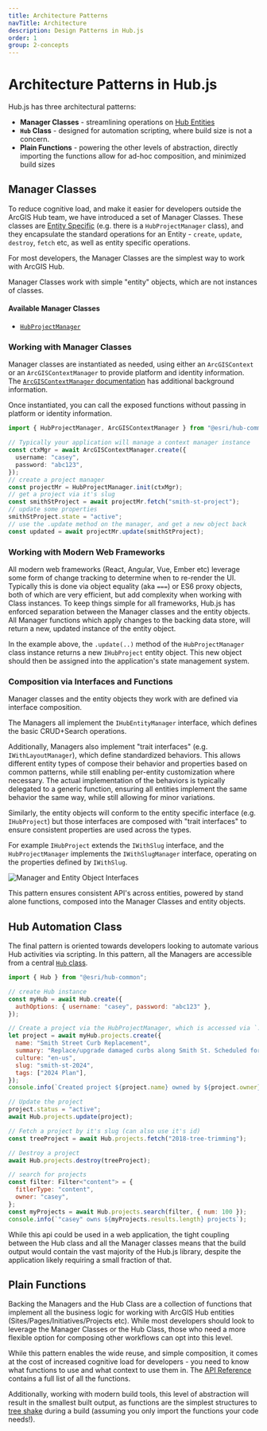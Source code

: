 ```yaml
---
title: Architecture Patterns
navTitle: Architecture
description: Design Patterns in Hub.js
order: 1
group: 2-concepts
---
```


# Architecture Patterns in Hub.js

Hub.js has three architectural patterns:

- **Manager Classes** - streamlining operations on [Hub Entities](./hub-entities)
- **`Hub` Class** - designed for automation scripting, where build size is not a concern.
- **Plain Functions** - powering the other levels of abstraction, directly importing the functions allow for ad-hoc composition, and minimized build sizes

## Manager Classes

To reduce cognitive load, and make it easier for developers outside the ArcGIS Hub team, we have introduced a set of Manager Classes. These classes are [Entity Specific](./hub-entities) (e.g. there is a `HubProjectManager` class), and they encapsulate the standard operations for an Entity - `create`, `update`, `destroy`, `fetch` etc, as well as entity specific operations.

For most developers, the Manager Classes are the simplest way to work with ArcGIS Hub.

Manager Classes work with simple "entity" objects, which are not instances of classes.

#### Available Manager Classes

- [`HubProjectManager`](/hub.js/api/common/HubProjectManager)

### Working with Manager Classes

Manager classes are instantiated as needed, using either an `ArcGISContext` or an `ArcGISContextManager` to provide platform and identity information. The [`ArcGISContextManager` documentation](./context.html) has additional background information.

Once instantiated, you can call the exposed functions without passing in platform or identity information.

```ts
import { HubProjectManager, ArcGISContextManager } from "@esri/hub-common";

// Typically your application will manage a context manager instance
const ctxMgr = await ArcGISContextManager.create({
  username: "casey",
  password: "abc123",
});
// create a project manager
const projectMr = HubProjectManager.init(ctxMgr);
// get a project via it's slug
const smithStProject = await projectMr.fetch("smith-st-project");
// update some properties
smithStProject.state = "active";
// use the .update method on the manager, and get a new object back
const updated = await projectMr.update(smithStProject);
```

### Working with Modern Web Frameworks

All modern web frameworks (React, Angular, Vue, Ember etc) leverage some form of change tracking to determine when to re-render the UI. Typically this is done via object equality (aka `===`) or ES6 proxy objects, both of which are very efficient, but add complexity when working with Class instances. To keep things simple for all frameworks, Hub.js has enforced separation between the Manager classes and the entity objects. All Manager functions which apply changes to the backing data store, will return a new, updated instance of the entity object.

In the example above, the `.update(..)` method of the `HubProjectManager` class instance returns a new `IHubProject` entity object. This new object should then be assigned into the application's state management system.

### Composition via Interfaces and Functions

Manager classes and the entity objects they work with are defined via interface composition.

The Managers all implement the `IHubEntityManager` interface, which defines the basic CRUD+Search operations.

Additionally, Managers also implement "trait interfaces" (e.g. `IWithLayoutManager`), which define standardized behaviors. This allows different entity types of compose their behavior and properties based on common patterns, while still enabling per-entity customization where necessary. The actual implementation of the behaviors is typically delegated to a generic function, ensuring all entities implement the same behavior the same way, while still allowing for minor variations.

Similarly, the entity objects will conform to the entity specific interface (e.g. `IHubProject`) but those interfaces are composed with "trait interfaces" to ensure consistent properties are used across the types.

For example `IHubProject` extends the `IWithSlug` interface, and the `HubProjectManager` implements the `IWithSlugManager` interface, operating on the properties defined by `IWithSlug`.

![Manager and Entity Object Interfaces](/hub.js/img/interface-hiearchy.png)

This pattern ensures consistent API's across entities, powered by stand alone functions, composed into the Manager Classes and entity objects.

## Hub Automation Class

The final pattern is oriented towards developers looking to automate various Hub activities via scripting. In this pattern, all the Managers are accessible from a central [`Hub` class](/hub.js/api/common/Hub).

```js
import { Hub } from "@esri/hub-common";

// create Hub instance
const myHub = await Hub.create({
  authOptions: { username: "casey", password: "abc123" },
});

// Create a project via the HubProjectManager, which is accessed via `.projects`
let project = await myHub.projects.create({
  name: "Smith Street Curb Replacement",
  summary: "Replace/upgrade damaged curbs along Smith St. Scheduled for 2024",
  culture: "en-us",
  slug: "smith-st-2024",
  tags: ["2024 Plan"],
});
console.info(`Created project ${project.name} owned by ${project.owner}`);

// Update the project
project.status = "active";
await Hub.projects.update(project);

// Fetch a project by it's slug (can also use it's id)
const treeProject = await Hub.projects.fetch("2018-tree-trimming");

// Destroy a project
await Hub.projects.destroy(treeProject);

// search for projects
const filter: Filter<"content"> = {
  fitlerType: "content",
  owner: "casey",
};
const myProjects = await Hub.projects.search(filter, { num: 100 });
console.info(`"casey" owns ${myProjects.results.length} projects`);
```

While this api could be used in a web application, the tight coupling between the Hub class and all the Manager classes means that the build output would contain the vast majority of the Hub.js library, despite the application likely requiring a small fraction of that.

## Plain Functions

Backing the Managers and the Hub Class are a collection of functions that implement all the business logic for working with ArcGIS Hub entities (Sites/Pages/Initiatives/Projects etc). While most developers should look to leverage the Manager Classes or the Hub Class, those who need a more flexible option for composing other workflows can opt into this level.

While this pattern enables the wide reuse, and simple composition, it comes at the cost of increased cognitive load for developers - you need to know what functions to use and what context to use them in. The [API Reference](/hub.js/api/) contains a full list of all the functions.

Additionally, working with modern build tools, this level of abstraction will result in the smallest built output, as functions are the simplest structures to [tree shake](https://developers.google.com/web/fundamentals/performance/optimizing-javascript/tree-shaking/) during a build (assuming you only import the functions your code needs!).
